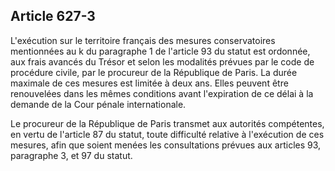 Article 627-3
----
L'exécution sur le territoire français des mesures conservatoires mentionnées au
k du paragraphe 1 de l'article 93 du statut est ordonnée, aux frais avancés du
Trésor et selon les modalités prévues par le code de procédure civile, par le
procureur de la République de Paris. La durée maximale de ces mesures est
limitée à deux ans. Elles peuvent être renouvelées dans les mêmes conditions
avant l'expiration de ce délai à la demande de la Cour pénale internationale.

Le procureur de la République de Paris transmet aux autorités compétentes, en
vertu de l'article 87 du statut, toute difficulté relative à l'exécution de ces
mesures, afin que soient menées les consultations prévues aux articles 93,
paragraphe 3, et 97 du statut.
